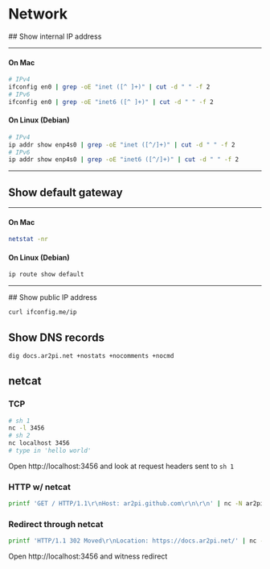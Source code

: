 # Network

## Show internal IP address

---
#### On Mac
```sh
# IPv4
ifconfig en0 | grep -oE "inet ([^ ]+)" | cut -d " " -f 2
# IPv6
ifconfig en0 | grep -oE "inet6 ([^ ]+)" | cut -d " " -f 2
```
#### On Linux (Debian)
```sh
# IPv4
ip addr show enp4s0 | grep -oE "inet ([^/]+)" | cut -d " " -f 2
# IPv6
ip addr show enp4s0 | grep -oE "inet6 ([^/]+)" | cut -d " " -f 2
```
---

## Show default gateway

---
#### On Mac
```sh
netstat -nr
```
#### On Linux (Debian)
```sh
ip route show default
```
---

## Show public IP address

```sh
curl ifconfig.me/ip
```

## Show DNS records

```sh
dig docs.ar2pi.net +nostats +nocomments +nocmd
```

## netcat 

### TCP
```sh
# sh 1
nc -l 3456
# sh 2
nc localhost 3456
# type in 'hello world'
```
Open http://localhost:3456 and look at request headers sent to `sh 1`

### HTTP w/ netcat
```sh
printf 'GET / HTTP/1.1\r\nHost: ar2pi.github.com\r\n\r\n' | nc -N ar2pi.github.com 80 > response.html
```

### Redirect through netcat
```sh
printf 'HTTP/1.1 302 Moved\r\nLocation: https://docs.ar2pi.net/' | nc -N -l 3456
```
Open http://localhost:3456 and witness redirect
